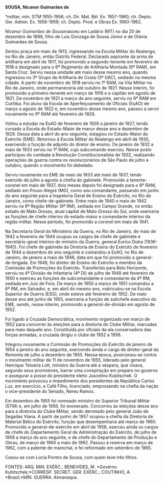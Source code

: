 **SOUSA, Nicanor Guimarães de**

\*militar; min. STM 1955-1956; ch. Dir. Mat. Bél. Ex. 1957-1960; ch.
Depto. Ger. Admin. Ex. 1958-1959; ch. Depto. Prod. e Obras Ex.
1960-1962.

*Nicanor Guimarães de Sousa*nasceu em Ladário (MT) no dia 20 de dezembro
de 1896, filho de Luís Gonzaga de Sousa Júnior e de Otávia Guimarães de
Sousa.

Sentou praça em maio de 1913, ingressando na Escola Militar do Realengo,
no Rio de Janeiro, então Distrito Federal. Declarado aspirante da arma
de artilharia em abril de 1917, foi promovido a segundo-tenente em
fevereiro de 1918 e designado para o 6º Regimento de Artilharia Montada
(6º RAM), em Santa Cruz. Serviu nessa unidade até maio desse mesmo ano,
quando ingressou no 3º Grupo de Artilharia de Costa (3º GAC), sediado na
mesma cidade. A partir de novembro de 1918 serviu no 1º RAM, na Vila
Militar no Rio de Janeiro, onde permaneceria até outubro de 1921. Nesse
ínterim, foi promovido a primeiro-tenente em março de 1919 e a capitão
em agosto de 1921. De novembro de 1921 a março do ano seguinte, serviu
no 9º RAM em Curitiba. Foi aluno da Escola de Aperfeiçoamento de
Oficiais (EsAO) de março a agosto de 1922 e, em novembro desse mesmo
ano, passou a servir novamente no 9º RAM até fevereiro de 1926.

Voltou a estudar na EsAO de fevereiro de 1926 a janeiro de 1927, tendo
cursado a Escola do Estado-Maior de março desse ano a dezembro de 1929.
Dessa data a abril do ano seguinte, estagiou no Estado-Maior do Exército
(EME). Retornou à Escola Militar do Realengo em abril de 1930, exercendo
a função de adjunto do diretor de ensino. De janeiro de 1932 a maio de
1933 serviu no 1º RAM, cujo subcomando exerceu. Nesse posto participou
do combate à Revolução Constitucionalista de 1932, realizando operações
de guerra contra os revolucionários de São Paulo de julho a outubro,
quando o movimento foi debelado.

Serviu novamente no EME de maio de 1933 até maio de 1937, tendo exercido
de julho a agosto a chefia do gabinete. Promovido a tenente-coronel em
maio de 1937, dois meses depois foi designado para o 8º RAM, sediado em
Pouso Alegre (MG), como seu comandante, passando em junho do ano
seguinte para a Inspetoria Geral de Ensino do Exército, no Rio de
Janeiro, como chefe-de-gabinete. Entre maio de 1940 e maio de 1942
serviu na 9ª Região Militar (9ª RM), sediada em Campo Grande, no então
estado de Mato Grosso, atual capital de Mato Grosso do Sul, onde
exerceria as funções de chefe interino do estado-maior e comandante
interino da região militar. Nesse período, foi promovido a coronel em
maio de 1941.

Na Secretaria Geral do Ministério da Guerra, no Rio de Janeiro, de maio
de 1942 a fevereiro de 1944 ocupou os cargos de chefe de gabinete e
secretário-geral interino do ministro da Guerra, general Eurico Dutra
(1936-1945). Foi chefe de gabinete da Diretoria de Ensino do Exército de
fevereiro de 1944 a dezembro do ano seguinte e comandou a EsAO, no Rio
de Janeiro, de janeiro a maio de 1946, data em que foi promovido a
general-de-brigada. Em 1948, foi diretor de Ensino do Exército e membro
da Comissão de Promoções do Exército. Transferido para Belo Horizonte,
serviu na 4ª Divisão de Infantaria (4ª DI) de julho de 1948 até
fevereiro de 1950 e exerceu as funções de subcomandante e comandante da
4ª RM, sediada em Juiz de Fora. De março de 1950 a março de 1951
comandou a 6ª RM, em Salvador, e, em abril do mesmo ano, matriculou-se
na Escola Superior de Guerra (ESG), onde esteve até fevereiro de 1952.
De maio desse ano até junho de 1955, exerceria a função de subchefe
executivo do EME, sendo, nesse ínterim, promovido a general-de-divisão
em agosto de 1952.

Foi ligado à Cruzada Democrática, movimento organizado em março de 1952
para concorrer às eleições para a diretoria do Clube Militar, marcadas
para maio daquele ano. Constituída por oficiais da ala conservadora das
forças armadas, a cruzada dirigiu o clube de 1952 a 1956.

Integrou novamente a Comissão de Promoções do Exército de janeiro de
1954 a janeiro do ano seguinte, exercendo ainda o cargo de diretor-geral
da Remonta de julho a dezembro de 1955. Nessa época, posicionou-se
contra o movimento militar de 11 de novembro de 1955, liderado pelo
general Henrique Teixeira Lott, ministro da Guerra até a véspera, que
visava, segundo seus promotores, barrar uma conspiração em preparo no
governo e assegurar a posse do presidente eleito Juscelino Kubitschek. O
movimento provocou o impedimento dos presidentes da República Carlos
Luz, em exercício, e Café Filho, licenciado, empossando na chefia da
nação o vice-presidente do Senado, Nereu Ramos.

Em dezembro de 1955 foi nomeado ministro do Superior Tribunal Militar
(STM) e, em julho de 1956, foi exonerado. Concorreu às eleições desse
ano para a diretoria do Clube Militar, sendo derrotado pelo general João
de Segadas Viana. A partir de junho de 1957 ocupou a chefia da Diretoria
de Material Bélico do Exército, função que desempenharia até março de
1960. Promovido a general-de-exército em abril de 1958, exerceu ainda os
cargos de chefe do Departamento Geral de Administração do Exército, de
julho de 1958 a março do ano seguinte, e de chefe do Departamento de
Produção e Obras, de março de 1960 a maio de 1962. Passou à reserva em
março de 1962, com a patente de marechal, e foi reformado em setembro de
1965.

Casou-se com Lúcia Pontes de Sousa, com quem teve três filhos.

FONTES: ARQ. MIN. EXÉRC.; BENEVIDES, M. *Governo Kubitschek;*CORRESP.
SECRET. GER. EXÉRC.; COUTINHO, A. *Brasil;*MIN. GUERRA. *Almanaque.*

 

